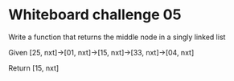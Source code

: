# Whiteboard challenge 05

Write a function that returns the middle node in a singly linked list

Given [25, nxt]->[01, nxt]->[15, nxt]->[33, nxt]->[04, nxt]

Return [15, nxt]